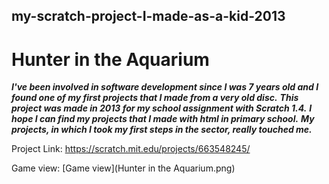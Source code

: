 ## my-scratch-project-I-made-as-a-kid-2013
# Hunter in the Aquarium

**_I've been involved in software development since I was 7 years old and I found one of my first projects that I made from a very old disc._**
**_This project was made in 2013 for my school assignment with Scratch 1.4._**
**_I hope I can find my projects that I made with html in primary school._**
**_My projects, in which I took my first steps in the sector, really touched me._**

Project Link: https://scratch.mit.edu/projects/663548245/

Game view:
[Game view](Hunter in the Aquarium.png)
